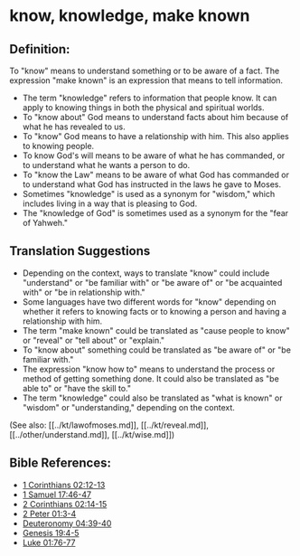 # know, knowledge, make known #

## Definition: ##

To "know" means to understand something or to be aware of a fact. The expression "make known" is an expression that means to tell information.

* The term "knowledge" refers to information that people know. It can apply to knowing things in both the physical and spiritual worlds.
* To "know about" God means to understand facts about him because of what he has revealed to us. 
* To "know" God means to have a relationship with him. This also applies to knowing people.
* To know God's will means to be aware of what he has commanded, or to understand what he wants a person to do.
* To "know the Law" means to be aware of what God has commanded or to understand what God has instructed in the laws he gave to Moses.
* Sometimes "knowledge" is used as a synonym for "wisdom," which includes living in a way that is pleasing to God.
* The "knowledge of God" is sometimes used as a synonym for the "fear of Yahweh."

## Translation Suggestions ##

* Depending on the context, ways to translate "know" could include "understand" or "be familiar with" or "be aware of" or "be acquainted with" or "be in relationship with."
* Some languages have two different words for "know" depending on whether it refers to knowing facts or to knowing a person and having a relationship with him.
* The term "make known" could be translated as "cause people to know" or "reveal" or "tell about" or "explain."
* To "know about" something could be translated as "be aware of" or "be familiar with."
* The expression "know how to" means to understand the process or method of getting something done. It could also be translated as "be able to" or "have the skill to."
* The term "knowledge" could also be translated as "what is known" or "wisdom" or "understanding," depending on the context.

(See also: [[../kt/lawofmoses.md]], [[../kt/reveal.md]], [[../other/understand.md]], [[../kt/wise.md]])

## Bible References: ##

* [1 Corinthians 02:12-13](en/tn/1co/help/02/12)
* [1 Samuel 17:46-47](en/tn/1sa/help/17/46)
* [2 Corinthians 02:14-15](en/tn/2co/help/02/14)
* [2 Peter 01:3-4](en/tn/2pe/help/01/03)
* [Deuteronomy 04:39-40](en/tn/deu/help/04/39)
* [Genesis 19:4-5](en/tn/gen/help/19/04)
* [Luke 01:76-77](en/tn/luk/help/01/76)